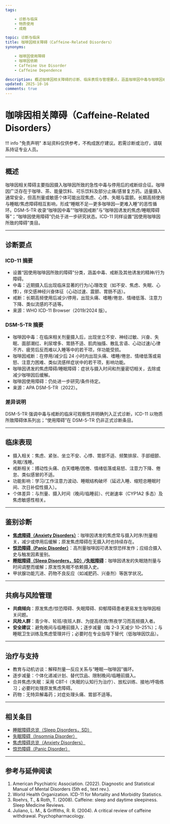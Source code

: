 ```yaml
---
tags:

    - 诊断与临床
    - 物质使用
    - 成瘾

topic: 诊断与临床
title: 咖啡因相关障碍（Caffeine-Related Disorders）
synonyms:

    - 咖啡因使用障碍
    - 咖啡因依赖
    - Caffeine Use Disorder
    - Caffeine Dependence

description: 概述咖啡因相关障碍的诊断、临床表现与管理要点，涵盖咖啡因中毒与咖啡因戒断，并说明与睡眠/焦虑障碍的密切关系
updated: 2025-10-16
comments: true
---
```


# 咖啡因相关障碍（Caffeine-Related Disorders）

!!! info "免责声明"
    本站资料仅供参考，不构成医疗建议。若需诊断或治疗，请联系持证专业人员。

---

## 概述

咖啡因相关障碍主要指因摄入咖啡因所致的急性中毒与停用后的戒断综合征。咖啡因广泛存在于咖啡、茶、能量饮料、可乐饮料及部分止痛/感冒复方药。适量摄入通常安全，但高剂量或敏感个体可能出现焦虑、心悸、失眠与震颤。长期高频使用与睡眠/焦虑障碍相互影响，形成“睡眠不足—更多咖啡因—更难入睡”的恶性循环。DSM-5-TR 收录“咖啡因中毒”“咖啡因戒断”与“咖啡因诱发的焦虑/睡眠障碍等”；“咖啡因使用障碍”仍处于进一步研究状态。ICD-11 同样设置“因使用咖啡因所致的障碍”类目。

---

## 诊断要点

### ICD-11 摘要

- 设置“因使用咖啡因所致的障碍”分类，涵盖中毒、戒断及其他诱发的精神/行为障碍。
- 中毒：近期摄入后出现临床显著的行为/心理改变（如不安、焦虑、失眠、心悸），伴交感神经兴奋体征（心动过速、震颤、胃肠不适）。
- 戒断：长期高频使用后减少/停用，出现头痛、嗜睡/倦怠、情绪低落、注意力下降、类似流感的不适等。
- 来源：WHO ICD-11 Browser（2019/2024 版）。

### DSM-5-TR 摘要

- 咖啡因中毒：在临床相关剂量摄入后，出现坐立不安、神经过敏、兴奋、失眠、面部潮红、利尿增多、胃肠不适、肌肉抽搐、散乱言语、心动过速/心律不齐、疲劳后反而难以入睡等中的若干项，伴功能受损。
- 咖啡因戒断：在停用/减少后 24 小时内出现头痛、嗜睡/倦怠、情绪低落或易怒、注意力困难、类似流感样症状中的若干项，影响功能。
- 咖啡因诱发的焦虑障碍/睡眠障碍：症状与摄入时间和剂量密切相关，去除或减少咖啡因后缓解。
- 咖啡因使用障碍：仍处进一步研究/条件待定。
- 来源：APA DSM-5-TR（2022）。

### 差异说明

DSM-5-TR 强调中毒与戒断的临床可观察性并明确列入正式诊断，ICD-11 以物质所致障碍体系列出；“使用障碍”在 DSM-5-TR 仍非正式诊断条目。

---

## 临床表现

- 摄入相关：焦虑、紧张、坐立不安、心悸、胃部不适、频繁排尿、手部细颤、失眠/浅睡。
- 戒断相关：搏动性头痛、白天嗜睡/困倦、情绪低落或易怒、注意力下降、倦怠、类似感冒的不适。
- 功能影响：学习/工作注意力波动、睡眠结构破坏（延迟入睡、缩短总睡眠时间、次日补偿性摄入）。
- 个体差异：与剂量、摄入时间（晚间/临睡前）、代谢速率（CYP1A2 多态）及焦虑敏感性相关。

---

## 鉴别诊断

- [**焦虑障碍（Anxiety Disorders）**](Anxiety-Disorders.md)：咖啡因诱发的焦虑常与摄入时序/剂量相关，减少或停用后缓解；原发焦虑障碍在无摄入时也持续存在。
- [**惊恐障碍（Panic Disorder）**](Panic-Disorder.md)：高剂量咖啡因可诱发惊恐样发作；应结合摄入史与触发因素鉴别。
- **[睡眠障碍（Sleep Disorders，SD）](Sleep-Disorders-SD.md)/[失眠障碍](Insomnia-Disorder.md)**：咖啡因诱发的失眠随剂量与时间调整而缓解；原发性失眠不依赖摄入史。
- 甲状腺功能亢进、药物不良反应（如减肥药、兴奋剂）等医学状况。

---

## 共病与风险管理

- **共病倾向**：原发焦虑/惊恐障碍、失眠障碍、抑郁障碍患者更易发生咖啡因相关问题。
- **风险人群**：青少年、轮班/夜班人群、为提高绩效/熬夜学习而高频摄入者。
- **安全建议**：避免晚间与临睡前摄入；逐步减量（每 2–3 天减少 10–25%）；与睡眠卫生训练及焦虑管理并行；必要时在专业指导下替代（低咖啡因饮品）。

---

## 治疗与支持

- 教育与动机访谈：解释剂量—反应关系与“睡眠—咖啡因”循环。
- 逐步减量：个体化递减计划、替代饮品、限制晚间/临睡前摄入。
- 合并焦虑/失眠：采用 CBT-I（失眠的认知行为治疗）、放松训练、接地/呼吸练习；必要时处理原发焦虑障碍。
- 药物：无特异解毒药；对症处理头痛、胃部不适等。

---

## 相关条目

- [睡眠障碍总览（Sleep Disorders，SD）](Sleep-Disorders-SD.md)
- [失眠障碍（Insomnia Disorder）](Insomnia-Disorder.md)
- [焦虑障碍总览（Anxiety Disorders）](Anxiety-Disorders.md)
- [惊恐障碍（Panic Disorder）](Panic-Disorder.md)

---

## 参考与延伸阅读

1. American Psychiatric Association. (2022). Diagnostic and Statistical Manual of Mental Disorders (5th ed., text rev.).
2. World Health Organization. ICD-11 for Mortality and Morbidity Statistics.
3. Roehrs, T., & Roth, T. (2008). Caffeine: sleep and daytime sleepiness. Sleep Medicine Reviews.
4. Juliano, L. M., & Griffiths, R. R. (2004). A critical review of caffeine withdrawal. Psychopharmacology.
